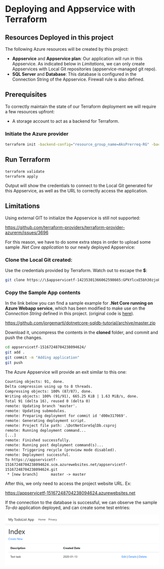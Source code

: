 # Deploying and Appservice with Terraform

## Resources Deployed in this project

The following Azure resources will be created by this project:

* **Appservice** and **Appservice plan**: Our application will run in this Appservice. As indicated below in _Limitations_, we can only create Appservices with Local Git repositories (appservice-managed git repo).
* **SQL Server** and **Database**: This database is configured in the Connection String of the Appservice. Firewall rule is also defined.

## Prerequisites

To correctly maintain the state of our Terraform deployment we will require a few resources upfront:

  * A storage account to act as a backend for Terraform.

### Initiate the Azure provider

```bash
terraform init -backend-config="resource_group_name=AksPrerreq-RG" -backend-config="storage_account_name=jorgemartiterraform" -backend-config="container_name=tfstate"
```

## Run Terraform

```
terraform validate
terraform apply
```

Output will show the credentials to connect to the Local Git generated for this Appservice, as well as the URL to correctly access the application.


## Limitations

Using external GIT to initialize the Appservice is still not supported:

https://github.com/terraform-providers/terraform-provider-azurerm/issues/3696

For this reason, we have to do some extra steps in order to upload some sample _.Net Core application_ to our newly deployed Appservice:

### Clone the Local Git created:

Use the credentials provided by Terraform. Watch out to escape the **$**:

```bash
git clone https://\$appservicetf-14235301366062598665:GPkYlcxE5bh30zjo8p5jEmdtiXbRpi0PqZQkh2fz4AefdvdX2nelDm1ezPAX@appservicetf-14235301366062598665.scm.azurewebsites.net/appservicetf-14235301366062598665.git
```
### Copy the Sample App contents

In the link below you can find a sample example for **.Net Core running on Azure Webapp service**, which has been modified to make use on the _Connection String_ defined in this project. (original code is [here](https://docs.microsoft.com/en-us/azure/app-service/app-service-web-tutorial-dotnetcore-sqldb)).

https://github.com/jorgemarti/dotnetcore-sqldb-tutorial/archive/master.zip

Download it, uncompress the contents in the **cloned** folder, and commit and push the changes.

```bash
cd appservicetf-15167248704238094624/
git add .
git commit -m "Adding application"
git push
```

The Azure Appservice will provide an exit similar to this one:

```
Counting objects: 91, done.
Delta compression using up to 8 threads.
Compressing objects: 100% (87/87), done.
Writing objects: 100% (91/91), 665.25 KiB | 1.63 MiB/s, done.
Total 91 (delta 16), reused 0 (delta 0)
remote: Updating branch 'master'.
remote: Updating submodules.
remote: Preparing deployment for commit id 'd00e317069'.
remote: Generating deployment script.
remote: Project file path: .\DotNetCoreSqlDb.csproj
remote: Running deployment command...
[...]
remote: Finished successfully.
remote: Running post deployment command(s)...
remote: Triggering recycle (preview mode disabled).
remote: Deployment successful.
To https://appservicetf-15167248704238094624.scm.azurewebsites.net/appservicetf-15167248704238094624.git
 * [new branch]      master -> master
 ```

 After this, we only need to access the project website URL. Ex:

 https://appservicetf-15167248704238094624.azurewebsites.net

If the connection to the database is successful, we can observe the sample _To-do_ application deployed, and can create some test entries:

![](img/README2020-01-13-12-55-21.png)

